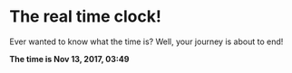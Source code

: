 # The real time clock!

Ever wanted to know what the time is? Well, your journey is about to end!

**The time is Nov 13, 2017, 03:49**